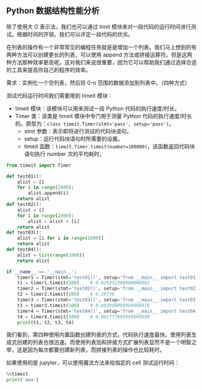 ## Python 数据结构性能分析

除了使用大 O 表示法，我们也可以通过 timit 模块来对一段代码的运行时间进行测试。根据时间的开销，我们可以评定一段代码的优劣。

在列表的操作有一个非常常见的编程任务就是是增加一个列表。我们马上想到的有两种方法可以创建更长的列表，可以使用 append 方法或拼接运算符。但是这两种方法那种效率更高呢。这对我们来说很重要，因为它可以帮助我们通过选择合适的工具来提高你自己的程序的效率。

需求：实例化一个空列表，然后将 0-n 范围的数据添加到列表中。（四种方式）

测试代码运行时间我们需要用到 timeit 模块：

- timeit 模块：该模块可以用来测试一段 Python 代码的执行速度/时长。
- Timer 类：该类是 timeit 模块中专门用于测量 Python 代码的执行速度/时长的。原型为：`class timeit.Timer(stmt='pass', setup='pass')`。
  - stmt 参数：表示即将进行测试的代码块语句。
  - setup：运行代码块语句时所需要的设置。
  - timeit 函数：`timeit.Timer.timeit(number=100000)`，该函数返回代码块语句执行 number 次的平均耗时。

```python
from timeit import Timer

def test01():
    alist = []
    for i in range(1000):
        alist.append(i)
    return alist
def test02():
    alist = []
    for i in range(1000):
        alist = alist + [i]
    return alist
def test03():
    alist = [i for i in range(1000)]
    return alist
def test04():
    alist = list(range(1000))
    return alist

if __name__ == '__main__':
    timer1 = Timer(stmt='test01()', setup='from __main__ import test01')
    t1 = timer1.timeit(100)    # 0.029332300000000002
    timer2 = Timer(stmt='test02()', setup='from __main__ import test02')
    t2 = timer2.timeit(100)    # 0.20736
    timer3 = Timer(stmt='test03()', setup='from __main__ import test03')
    t3 = timer3.timeit(100)    # 0.003999099999999978
    timer4 = Timer(stmt='test04()', setup='from __main__ import test04')
    t4 = timer4.timeit(100)    # 0.001777899999999999
    print(t1, t2, t3, t4)
```

我们看到，第四种使用内置函数创建列表的方式，代码执行速度最快。使用列表生成式创建的列表也很迅速。而使用列表加和拼接方式扩展列表显然不是一个明智之举，这是因为每次都要创建新列表，而拼接列表的操作也比较耗时。

如果使用的是 jupyter，可以使用魔法方法来给指定的 cell 测试运行时间：

```python
%%timeit
print('aaa')
```

